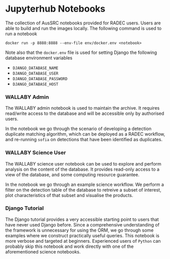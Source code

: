 # Jupyterhub Notebooks

The collection of AusSRC notebooks provided for RADEC users. Users are able to build and run the images locally. The following command is used to run a notebook

```
docker run -p 8888:8888 --env-file env/docker.env <notebook>
```

Note also that the `docker.env` file is used for setting Django the following database environment variables

* `DJANGO_DATABASE_NAME`
* `DJANGO_DATABASE_USER`
* `DJANGO_DATABASE_PASSWORD`
* `DJANGO_DATABASE_HOST`

### WALLABY Admin

The WALLABY admin notebook is used to maintain the archive. It requires read/write access to the database and will be accessible only by authorised users. 

In the notebook we go through the scenario of developing a detection duplicate matching algorithm, which can be deployed as a RADEC workflow, and re-running `sofia` on detections that have been identified as duplicates.

### WALLABY Science User

The WALLABY science user notebook can be used to explore and perform analysis on the content of the database. It provides read-only access to a view of the database, and some computing resource guarantee.

In the notebook we go through an example science workflow. We perform a filter on the detection table of the database to retreive a subset of interest, plot characteristics of that subset and visualise the products.

### Django Tutorial

The Django tutorial provides a very accessible starting point to users that have never used Django before. Since a comprehensive understanding of the framework is unnecessary for using the ORM, we go through some examples where we construct practically useful queries. This notebook is more verbose and targeted at beginners. Experienced users of `Python` can probably skip this notebook and work directly with one of the aforementioned science notebooks.